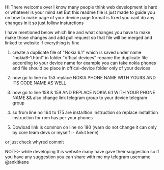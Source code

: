 HI There welcome over 
I know many  people think web development is hard or whatever is your mind set 
But this readme file is just made to guide you on how to make page of your device page
format is fixed you cant do any changes in it so just follow insturctions

I have mentioned below which line and what changes you have to make 
make those changes and add pull request so that file will be merged and linked 
to website if everything is fine

1) create a duplicate file of "Nokia 6.1" which is saved under name "nokia6-1.html"
    in folder "offical devices" rename the duplicate file according to your device name 
    for example you can take nokia phones and file should be place in offical-device folder only of your devices

2) now go to line no 153 replace NOKIA PHONE NAME WITH YOURS AND ITS CODE NAME AS WELL
3) now go to line 158 & 159 AND REPLACE NOKIA 6.1 WITH YOUR PHONE NAME &&
    also change link telegram group to your device telegram group

4) so from line no 164 to 175 are installtion instruction so replace installtion 
    instruction for rom has per your phones
5) Dowload link is common on line no 180 (warn do not change it can only by core team devs or myself :- Ankit kene)

or just check whyred commit 


NOTE:- while developing this website many have gave their suggestion so if you have any suggestion 
        you can share with me  my telegram username @ankitkene